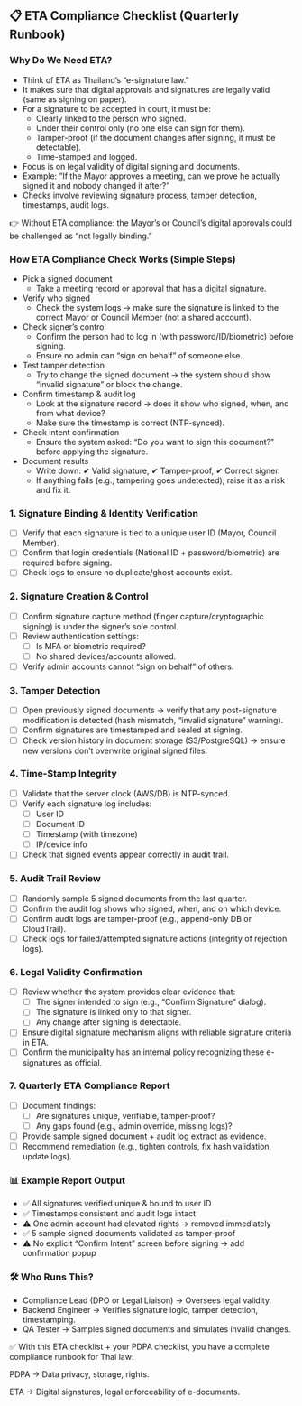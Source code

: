 ## 📋 ETA Compliance Checklist (Quarterly Runbook)


### Why Do We Need ETA?

- Think of ETA as Thailand’s “e-signature law.”
- It makes sure that digital approvals and signatures are legally valid (same as signing on paper).
- For a signature to be accepted in court, it must be:
  - Clearly linked to the person who signed.
  - Under their control only (no one else can sign for them).
  - Tamper-proof (if the document changes after signing, it must be detectable).
  - Time-stamped and logged.
- Focus is on legal validity of digital signing and documents.
- Example: “If the Mayor approves a meeting, can we prove he actually signed it and nobody changed it after?”
- Checks involve reviewing signature process, tamper detection, timestamps, audit logs.

👉 Without ETA compliance: the Mayor’s or Council’s digital approvals could be challenged as “not legally binding.”


### How ETA Compliance Check Works (Simple Steps)

- Pick a signed document
  - Take a meeting record or approval that has a digital signature.
- Verify who signed
  - Check the system logs → make sure the signature is linked to the correct Mayor or Council Member (not a shared account).
- Check signer’s control
  - Confirm the person had to log in (with password/ID/biometric) before signing.
  - Ensure no admin can “sign on behalf” of someone else.
- Test tamper detection
  - Try to change the signed document → the system should show “invalid signature” or block the change.
- Confirm timestamp & audit log
  - Look at the signature record → does it show who signed, when, and from what device?
  - Make sure the timestamp is correct (NTP-synced).
- Check intent confirmation
  - Ensure the system asked: “Do you want to sign this document?” before applying the signature.
- Document results
  - Write down: ✔︎ Valid signature, ✔︎ Tamper-proof, ✔︎ Correct signer.
  - If anything fails (e.g., tampering goes undetected), raise it as a risk and fix it.

### 1. Signature Binding & Identity Verification

- [ ] Verify that each signature is tied to a unique user ID (Mayor, Council Member).
- [ ] Confirm that login credentials (National ID + password/biometric) are required before signing.
- [ ] Check logs to ensure no duplicate/ghost accounts exist.

### 2. Signature Creation & Control

- [ ] Confirm signature capture method (finger capture/cryptographic signing) is under the signer’s sole control.
- [ ] Review authentication settings:
  - [ ] Is MFA or biometric required?
  - [ ] No shared devices/accounts allowed.
- [ ] Verify admin accounts cannot “sign on behalf” of others.

### 3. Tamper Detection

- [ ] Open previously signed documents → verify that any post-signature modification is detected (hash mismatch, “invalid signature” warning).
- [ ] Confirm signatures are timestamped and sealed at signing.
- [ ] Check version history in document storage (S3/PostgreSQL) → ensure new versions don’t overwrite original signed files.

### 4. Time-Stamp Integrity

- [ ] Validate that the server clock (AWS/DB) is NTP-synced.
- [ ] Verify each signature log includes:
  - [ ] User ID
  - [ ] Document ID
  - [ ] Timestamp (with timezone)
  - [ ] IP/device info
- [ ] Check that signed events appear correctly in audit trail.

### 5. Audit Trail Review

- [ ] Randomly sample 5 signed documents from the last quarter.
- [ ] Confirm the audit log shows who signed, when, and on which device.
- [ ] Confirm audit logs are tamper-proof (e.g., append-only DB or CloudTrail).
- [ ] Check logs for failed/attempted signature actions (integrity of rejection logs).

### 6. Legal Validity Confirmation

- [ ] Review whether the system provides clear evidence that:
  - [ ] The signer intended to sign (e.g., “Confirm Signature” dialog).
  - [ ] The signature is linked only to that signer.
  - [ ] Any change after signing is detectable.
- [ ] Ensure digital signature mechanism aligns with reliable signature criteria in ETA.
- [ ] Confirm the municipality has an internal policy recognizing these e-signatures as official.

### 7. Quarterly ETA Compliance Report

- [ ] Document findings:
  - [ ] Are signatures unique, verifiable, tamper-proof?
  - [ ] Any gaps found (e.g., admin override, missing logs)?
- [ ] Provide sample signed document + audit log extract as evidence.
- [ ] Recommend remediation (e.g., tighten controls, fix hash validation, update logs).

### 📊 Example Report Output

- ✅ All signatures verified unique & bound to user ID
- ✅ Timestamps consistent and audit logs intact
- ⚠️ One admin account had elevated rights → removed immediately
- ✅ 5 sample signed documents validated as tamper-proof
- ⚠️ No explicit “Confirm Intent” screen before signing → add confirmation popup

### 🛠 Who Runs This?

- Compliance Lead (DPO or Legal Liaison) → Oversees legal validity.
- Backend Engineer → Verifies signature logic, tamper detection, timestamping.
- QA Tester → Samples signed documents and simulates invalid changes.

✅ With this ETA checklist + your PDPA checklist, you have a complete compliance runbook for Thai law:

PDPA → Data privacy, storage, rights.

ETA → Digital signatures, legal enforceability of e-documents.

